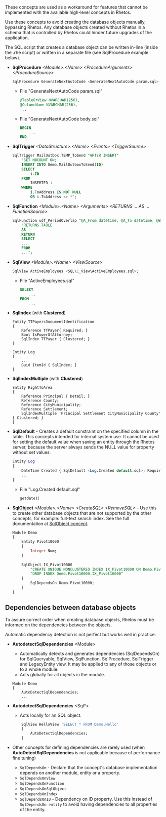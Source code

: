 These concepts are used as a workaround for features that cannot be implemented with the available high-level concepts in Rhetos.

Use these concepts to avoid creating the database objects manually, bypassing Rhetos. Any database objects created without Rhetos in a schema that is controlled by Rhetos could hinder future upgrades of the application.

The SQL script that creates a database object can be written in-line (inside the .rhe script) or written in a separate file (see SqlProcedure example below).

* **SqlProcedure** *&lt;Module&gt;.&lt;Name&gt; &lt;ProcedureArguments&gt; &lt;ProcedureSource&gt;*

    ``` sql
    SqlProcedure GenerateNextAutoCode <GenerateNextAutoCode param.sql> <GenerateNextAutoCode body.sql>;
    ```

    - File "GenerateNextAutoCode param.sql"

        ``` sql
        @TableOrView NVARCHAR(256),
        @ColumnName NVARCHAR(256),
        ...
        ```

    - File "GenerateNextAutoCode body.sql"

        ``` sql
        BEGIN
            ...
        END
        ```

* **SqlTrigger** *&lt;DataStructure&gt;.&lt;Name&gt; &lt;Events&gt; &lt;TriggerSource&gt;*

    ``` sql
    SqlTrigger MailOutbox.TEMP_ToSend "AFTER INSERT"
        "SET NOCOUNT ON;
        INSERT INTO Demo.MailOutboxToSend(ID)
        SELECT
            i.ID
        FROM
            INSERTED i
        WHERE
            i.ToAddress IS NOT NULL
            OR i.ToAddress <> *";
    ```

* **SqlFunction** *&lt;Module&gt;.&lt;Name&gt; &lt;Arguments&gt; &lt;RETURNS ... AS ... FunctionSource&gt;*

    ``` sql
    SqlFunction udf_PeriodOverlap "@A_From datetime, @A_To datetime, @B_From datetime, @B_To datetime"
        "RETURNS TABLE
        AS
        RETURN
        SELECT
        ...
        FROM
        ...";
    ```

* **SqlView** *&lt;Module&gt;.&lt;Name&gt; &lt;ViewSource&gt;*

    ``` sql
    SqlView ActiveEmployees <SQL\1_View\ActiveEmployees.sql>;
    ```

    - File "ActiveEmployees.sql"

        ``` sql
        SELECT
            ...
        FROM
            ...
        ```

* **SqlIndex** (with **Clustered**)

    ```
    Entity TTPayersDocumentIdentification
    {
        Reference TTPayer{ Required; }
        Bool IsPowerOfAttorney;
        SqlIndex TTPayer { Clustered; }
    }
    
    Entity Log
    {
        ...
        Guid ItemId { SqlIndex; }
    }
    ```

* **SqlIndexMultiple** (with **Clustered**)

    ```
    Entity RightToArea
    {
        Reference Principal { Detail; }
        Reference County;
        Reference CityMunicipality;
        Reference Settlement;
        SqlIndexMultiple 'Principal Settlement CityMunicipality County' { Clustered; }
    }
    ```

* **SqlDefault** -
  Creates a default constraint on the specified column in the table. This concepts intended for internal system use.
  It cannot be used for setting the default value when saving an entity through the Rhetos server,
  because the server always sends the NULL value for property without set values.

    ``` sql
    Entity Log
    {
        DateTime Created { SqlDefault <Log.Created default.sql>; Required; }
        ...
    }
    ```

    - File "Log.Created default.sql"

        ``` sql
        getdate()
        ```

* **SqlObject** *&lt;Module&gt;.&lt;Name&gt; &lt;CreateSQL&gt; &lt;RemoveSQL&gt;* -
  Use this to create other database objects that are not supported by the other concepts, for example: full-text search index.
  See the full documentation at [SqlObject concept](https://github.com/Rhetos/Rhetos/wiki/SqlObject-concept).

    ``` sql
    Module Demo
    {
        Entity Pivot10000
        {
            Integer Num;
        }
        
        SqlObject IX_Pivot10000
            "CREATE UNIQUE NONCLUSTERED INDEX IX_Pivot10000 ON Demo.Pivot10000 (Num)"
            "DROP INDEX Demo.Pivot10000.IX_Pivot10000"
        {
            SqlDependsOn Demo.Pivot10000;
        }
    }
    ```

## Dependencies between database objects

To assure correct order when creating database objects, Rhetos must be informed on the dependencies between the objects.

Automatic dependency detection is not perfect but works well in practice:

* **AutodetectSqlDependencies** &lt;Module&gt;
    - Automatically detects and generates dependencies (SqlDependsOn) for SqlQueryable, SqlView, SqlFunction, SqlProcedure, SqlTrigger and LegacyEntity view. It may be applied to any of those objects or to a whole module.
    - Acts globally for all objects in the module.

    ```
    Module Demo
    {
        AutoDetectSqlDependencies;
        ...

    ```

* **AutodetectSqlDependencies** &lt;Sql*&gt;
    - Acts locally for an SQL object.

    ``` sql
        SqlView HelloView 'SELECT * FROM Demo.Hello'
        {
            AutoDetectSqlDependencies;
        }
    ```

* Other concepts for defining dependencies are rarely used (when **AutoDetectSqlDependencies** is not applicable because of performance fine tuning)
    - `SqlDependsOn` - Declare that the concept's database implementation depends on another module, entity or a property.
    - `SqlDependsOnView`
    - `SqlDependsOnFunction`
    - `SqlDependsOnSqlObject`
    - `SqlDependsOnIndex`
    - `SqlDependsOnID` - Dependency on ID property. Use this instead of `SqlDependsOn entity` to avoid having dependencies to all properties of the entity.

